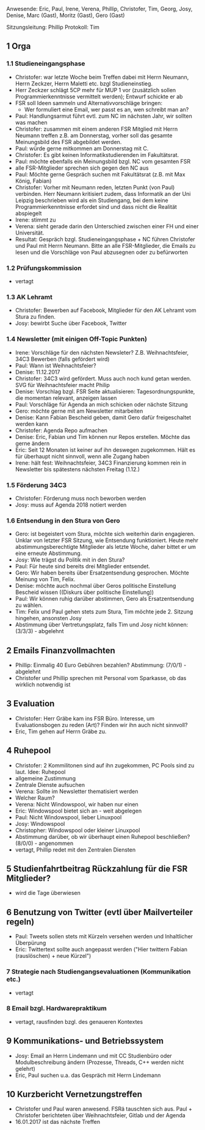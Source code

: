 ---
---

Anwesende:
Eric, Paul, Irene, Verena, Phillip, Christofer, Tim, Georg, Josy, Denise, Marc (Gast), Moritz (Gast), Gero (Gast)

Sitzungsleitung: Phillip
Protokoll: Tim

## 1 Orga

### 1.1 Studieneingangsphase

- Christofer: war letzte Woche beim Treffen dabei mit Herrn Neumann, Herrn Zeckzer, Herrn Maletti etc. bzgl Studieneinstieg.
- Herr Zeckzer schlägt 5CP mehr für MUP 1 vor (zusätzlich sollen Programmierkenntnisse vermittelt werden); Entwurf schickte er ab
- FSR soll Ideen sammeln und Alternativvorschläge bringen:
  - Wer formuliert eine Email, wer passt es an, wen schreibt man an?
- Paul: Handlungsarmut führt evtl. zum NC im nächsten Jahr, wir sollten was machen
- Christofer: zusammen mit einem anderen FSR Mitglied mit Herrn Neumann treffen z.B. am Donnerstag, vorher soll das gesamte Meinungsbild des FSR abgebildet werden.
- Paul: würde gerne mitkommen am Donnerstag mit C.
- Christofer: Es gibt keinen Informatikstudierenden im Fakultätsrat.
- Paul: möchte ebenfalls ein Meinungsbild bzgl. NC vom gesamten FSR
- alle FSR-Mitglieder sprechen sich gegen den NC aus
- Paul: Möchte gerne Gespräch suchen mit Fakultätsrat (z.B. mit Max König, Fabian)
- Christofer: Vorher mit Neumann reden, letzten Punkt (von Paul) verbinden. Herr Neumann kritisiert zudem, dass Informatik an der Uni Leipzig beschrieben wird als ein Studiengang, bei dem keine Programmierkenntnisse erfordet sind und dass nicht die Realität abspiegelt
- Irene: stimmt zu
- Verena: sieht gerade darin den Unterschied zwischen einer FH und einer Universität.
- Resultat: Gespräch bzgl. Studieneingangsphase + NC führen Christofer und Paul mit Herrn Neumann. Bitte an alle FSR-Mitglieder, die Emails zu lesen und die Vorschläge von Paul abzusegnen oder zu befürworten

### 1.2 Prüfungskommission

- vertagt

### 1.3 AK Lehramt

- Christofer: Bewerben auf Facebook, Mitglieder für den AK Lehramt vom Stura zu finden.
- Josy: bewirbt Suche über Facebook, Twitter

### 1.4 Newsletter (mit einigen Off-Topic Punkten)

- Irene: Vorschläge für den nächsten Newsleter? Z.B. Weihnachtsfeier, 34C3 Bewerben (falls gefördert wird)
- Paul: Wann ist Weihnachtsfeier?
- Denise: 11.12.2017
- Christofer: 34C3 wird gefördert. Muss auch noch kund getan werden. SVG für Weihnachtsfeier macht Philip
- Denise: Vorschlag bzgl. FSR Seite aktualisieren: Tagesordnungspunkte, die momentan relevant, anzeigen lassen
- Paul: Vorschläge für Agenda an mich schicken oder nächste Sitzung
- Gero: möchte gerne mit am Newsletter mitarbeiten
- Denise: Kann Fabian Bescheid geben, damit Gero dafür freigeschaltet werden kann
- Christofer: Agenda Repo aufmachen
- Denise: Eric, Fabian und Tim können nur Repos erstellen. Möchte das gerne ändern
- Eric: Seit 12 Monaten ist keiner auf ihn deswegen zugekommen. Hält es für überhaupt nicht sinnvoll, wenn alle Zugang haben
- Irene: hält fest: Weihnachtsfeier, 34C3 Finanzierung kommen rein in Newsletter bis spätestens nächsten Freitag (1.12.)

### 1.5 Förderung 34C3

- Christofer: Förderung muss noch beworben werden
- Josy: muss auf Agenda 2018 notiert werden

### 1.6 Entsendung in den Stura von Gero

- Gero: ist begeistert vom Stura, möchte sich weiterhin darin engagieren. Unklar von letzter FSR Sitzung, wie Entsendung funktioniert. Heute mehr abstimmungsberechtigte Mitglieder als letzte Woche, daher bittet er um eine erneute Abstimmung.
- Josy: Wie trägst du Politik mit in den Stura?
- Paul: Für heute sind bereits drei Mitglieder entsendet.
- Gero: Wir haben bereits über Ersatzentsendung gesprochen. Möchte Meinung von Tim, Felix.
- Denise: möchte auch nochmal über Geros politische Einstellung Bescheid wissen
  ((Diskurs über politische Einstellung))
- Paul: Wir können ruhig darüber abstimmen, Gero als Ersatzentsendung zu wählen.
- Tim: Felix und Paul gehen stets zum Stura, Tim möchte jede 2. Sitzung hingehen, ansonsten Josy
- Abstimmung über Vertretungsplatz, falls Tim und Josy nicht können: (3/3/3) - abgelehnt

## 2 Emails Finanzvollmachten

- Phillip: Einmalig 40 Euro Gebühren bezahlen? Abstimmung: (7/0/1) - abgelehnt
- Christofer und Phillip sprechen mit Personal vom Sparkasse, ob das wirklich notwendig ist

## 3 Evaluation

- Christofer: Herr Gräbe kam ins FSR Büro. Interesse, um Evaluationsbogen zu reden (Art)? Finden wir ihn auch nicht sinnvoll?
- Eric, Tim gehen auf Herrn Gräbe zu.

## 4 Ruhepool

- Christofer: 2 Kommilitonen sind auf ihn zugekommen, PC Pools sind zu laut. Idee: Ruhepool
- allgemeine Zustimmung
- Zentrale Dienste aufsuchen
- Verena: Sollte im Newsletter thematisiert werden
- Welcher Raum?
- Verena: Nicht Windowspool, wir haben nur einen
- Eric: Windowspool bietet sich an - weit abgelegen
- Paul: Nicht Windowspool, lieber Linuxpool
- Josy: Windowspool
- Christopher: Windowspool oder kleiner Linuxpool
- Abstimmung darüber, ob wir überhaupt einen Ruhepool beschließen? (8/0/0) - angenommen
- vertagt, Phillip redet mit den Zentralen Diensten

## 5 Studienfahrtbeitrag Rückzahlung für die FSR Mitglieder?

- wird die Tage überwiesen

## 6 Benutzung von Twitter (evtl über Mailverteiler regeln)

- Paul: Tweets sollen stets mit Kürzeln versehen werden und Inhaltlicher Überpürung
- Eric: Twittertext sollte auch angepasst werden ("Hier twittern Fabian (rauslöschen) + neue Kürzel")

### 7 Strategie nach Studiengangsevaluationen (Kommunikation etc.)

- vertagt

### 8 Email bzgl. Hardwarepraktikum

- vertagt, rausfinden bzgl. des genaueren Kontextes

## 9 Kommunikations- und Betriebssystem

- Josy: Email an Herrn Lindemann und mit CC Studienbüro oder Modulbeschreibung ändern (Prozesse, Threads, C++ werden nicht gelehrt)
- Eric, Paul suchen u.a. das Gespräch mit Herrn Lindemann

## 10 Kurzbericht Vernetzungstreffen

- Christofer und Paul waren anwesend. FSRä tauschten sich aus. Paul + Christofer berichteten über Weihnachtsfeier, Gitlab und der Agenda
- 16.01.2017 ist das nächste Treffen

